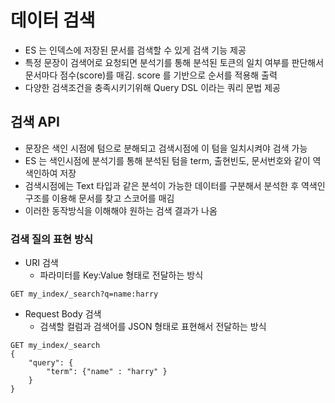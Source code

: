 # 데이터 검색
- ES 는 인덱스에 저장된 문서를 검색할 수 있게 검색 기능 제공
- 특정 문장이 검색어로 요청되면 분석기를 통해 분석된 토큰의 일치 여부를 판단해서 문서마다 점수(score)를 매김. score 를 기반으로 순서를 적용해 출력
- 다양한 검색조건을 충족시키기위해 Query DSL 이라는 쿼리 문법 제공

## 검색 API
- 문장은 색인 시점에 텀으로 분해되고 검색시점에 이 텀을 일치시켜야 검색 가능
- ES 는 색인시점에 분석기를 통해 분석된 텀을 term, 출현빈도, 문서번호와 같이 역색인하여 저장
- 검색시점에는 Text 타입과 같은 분석이 가능한 데이터를 구분해서 분석한 후 역색인 구조를 이용해 문서를 찾고 스코어를 매김
- 이러한 동작방식을 이해해야 원하는 검색 결과가 나옴

### 검색 질의 표현 방식
- URI 검색
  - 파라미터를 Key:Value 형태로 전달하는 방식
```
GET my_index/_search?q=name:harry
```
- Request Body 검색
  - 검색할 컬럼과 검색어를 JSON 형태로 표현해서 전달하는 방식
```
GET my_index/_search
{
    "query": {
        "term": {"name" : "harry" }
    }
}
```